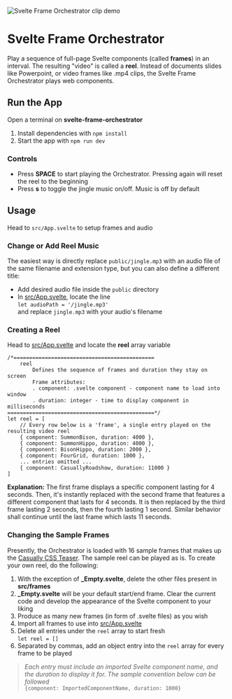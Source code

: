 ![Svelte Frame Orchestrator clip demo](/public/banner.gif)
# Svelte Frame Orchestrator
Play a sequence of full-page Svelte components (called **frames**) in an interval. The resulting "video" is called a **reel**.
Instead of documents slides like Powerpoint, or video frames like .mp4 clips, the Svelte Frame Orchestrator plays web components.

## Run the App
Open a terminal on **svelte-frame-orchestrator**  
1. Install dependencies with `npm install`  
2. Start the app with `npm run dev`  

### Controls
- Press **SPACE** to start playing the Orchestrator. Pressing again will reset the reel to the beginning
- Press **s** to toggle the jingle music on/off. Music is off by default

## Usage
Head to `src/App.svelte` to setup frames and audio

### Change or Add Reel Music
The easiest way is directly replace `public/jingle.mp3` with an audio file of the same filename and extension type, but you can also define a different title:
- Add desired audio file inside the `public` directory  
- In [src/App.svelte](/src/App.svelte), locate the line  
`let audioPath = '/jingle.mp3'`  
and replace `jingle.mp3` with your audio's filename

### Creating a Reel
Head to [src/App.svelte](/src/App.svelte) and locate the **reel** array variable
```
/*=============================================
    reel
        Defines the sequence of frames and duration they stay on screen
        Frame attributes:
        . component: .svelte component - component name to load into window  
        . duration: integer - time to display component in milliseconds 
===============================================*/
let reel = [
    // Every row below is a 'frame', a single entry played on the resulting video reel
    { component: SummonBison, duration: 4000 },
    { component: SummonHippo, duration: 4000 },
    { component: BisonHippo, duration: 2000 },
    { component: FourGrid, duration: 1000 },
    ... entries omitted ...
    { component: CasuallyRoadshow, duration: 11000 }
]
```

**Explanation:** The first frame displays a specific component lasting for 4 seconds. Then, it's instantly replaced with the second frame that features a different component that lasts for 4 seconds. It is then replaced by the third frame lasting 2 seconds, then the fourth lasting 1 second. Similar behavior shall continue until the last frame which lasts 11 seconds.

### Changing the Sample Frames
Presently, the Orchestrator is loaded with 16 sample frames that makes up the [Casually CSS Teaser](https://www.youtube.com/watch?v=zKJXCX3J_-k). The sample reel can be played as is. To create your own reel, do the following:
1. With the exception of **_Empty.svelte**, delete the other files present in **src/frames**
2. **_Empty.svelte** will be your default start/end frame. Clear the current code and develop the appearance of the Svelte component to your liking
3. Produce as many new frames (in form of .svelte files) as you wish
4. Import all frames to use into [src/App.svelte](/src/App.svelte)
5. Delete all entries under the `reel` array to start fresh  
`let reel = []`
5. Separated by commas, add an object entry into the `reel` array for every frame to be played
> *Each entry must include an imported Svelte component name, and the duration to display it for. The sample convention below can be followed*  
`{component: ImportedComponentName, duration: 1000}`